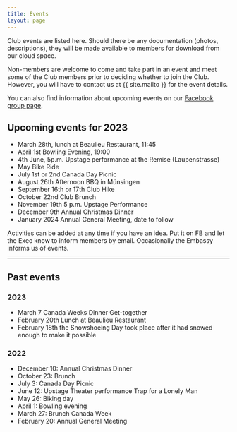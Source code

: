 ```yaml
---
title: Events
layout: page
---
```


Club events are listed here. 
Should there be any documentation (photos, descriptions), they will be made available to members for download from our cloud space.

Non-members are welcome to come and take part in an event and meet some of the Club members prior to deciding whether to join the Club. 
However, you will have to contact us at {{ site.mailto }} for the event details.

You can also find information about upcoming events on our [Facebook group page](https://www.facebook.com/groups/canadaclubberne/).

## Upcoming events for 2023

- March 28th, lunch at Beaulieu Restaurant, 11:45
- April 1st Bowling Evening, 19:00
- 4th June, 5p.m. Upstage performance at the Remise (Laupenstrasse)
- May Bike Ride
- July 1st or 2nd Canada Day Picnic
- August 26th Afternoon BBQ in Münsingen
- September 16th or 17th Club Hike
- October 22nd Club Brunch
- November 19th 5 p.m. Upstage Performance
- December 9th Annual Christmas Dinner
- January 2024 Annual General Meeting, date to follow

Activities can be added at any time if you have an idea. 
Put it on FB and let the Exec know to inform members by email.
Occasionally the Embassy informs us of events.

---
## Past events

### 2023
- March 7 Canada Weeks Dinner Get-together
- February 20th Lunch at Beaulieu Restaurant
- February 18th the Snowshoeing Day took place after it had snowed enough to make it possible

### 2022

- December 10: Annual Christmas Dinner
- October 23: Brunch
- July 3: Canada Day Picnic
- June 12: Upstage Theater performance Trap for a Lonely Man
- May 26: Biking day
- April 1: Bowling evening
- March 27: Brunch Canada Week
- February 20: Annual General Meeting
